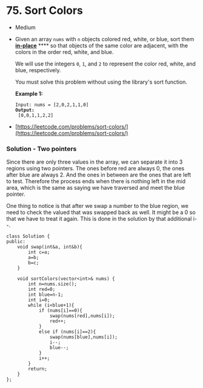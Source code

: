# 75. Sort Colors

* Medium
*   Given an array `nums` with `n` objects colored red, white, or blue, sort them [**in-place**](https://en.wikipedia.org/wiki/In-place\_algorithm) **** so that objects of the same color are adjacent, with the colors in the order red, white, and blue.

    We will use the integers `0`, `1`, and `2` to represent the color red, white, and blue, respectively.

    You must solve this problem without using the library's sort function.

    &#x20;

    **Example 1:**

    <pre><code>Input: nums = [2,0,2,1,1,0]
    <strong>Output:
    </strong> [0,0,1,1,2,2]</code></pre>
* [https://leetcode.com/problems/sort-colors/](https://leetcode.com/problems/sort-colors/)

### Solution - Two pointers

Since there are only three values in the array, we can separate it into 3 regions using two pointers. The ones before red are always 0, the ones after blue are always 2. And the ones in between are the ones that are left to test. Therefore the process ends when there is nothing left in the mid area, which is the same as saying we have traversed and meet the blue pointer.&#x20;

One thing to notice is that after we swap a number to the blue region, we need to check the valued that was swapped back as well. It might be a 0 so that we have to treat it again. This is done in the solution by that additional i--.

```
class Solution {
public:
    void swap(int&a, int&b){
        int c=a;
        a=b;
        b=c;
    }
    
    void sortColors(vector<int>& nums) {
        int n=nums.size();
        int red=0;
        int blue=n-1;
        int i=0;
        while (i<blue+1){
            if (nums[i]==0){
                swap(nums[red],nums[i]);
                red++;
            }
            else if (nums[i]==2){
                swap(nums[blue],nums[i]);
                i--;
                blue--;
            }
            i++;
        }
        return;
    }
};
```

